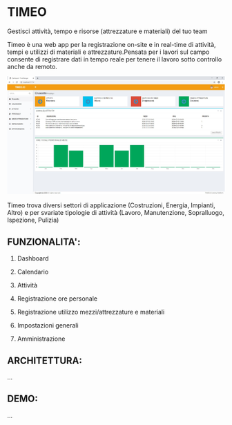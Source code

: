 # TIMEO
Gestisci attività, tempo e risorse (attrezzature e materiali) del tuo team

Timeo è una web app per la registrazione on-site e in real-time di attività, tempi e utilizzi di materiali e attrezzature.Pensata per i lavori sul campo consente di registrare dati in tempo reale per tenere il lavoro sotto controllo anche da remoto.

![schermata1](https://github.com/alex1976/Timeo/blob/master/Timeo_Dashboard.jpg)

Timeo trova diversi settori di applicazione (Costruzioni, Energia, Impianti, Altro) e per svariate tipologie di attività (Lavoro, Manutenzione, Sopralluogo, Ispezione, Pulizia) 

## FUNZIONALITA':

1. Dashboard

2. Calendario

3. Attività

4. Registrazione ore personale

5. Registrazione utilizzo mezzi/attrezzature e materiali

6. Impostazioni generali

7. Amministrazione

## ARCHITETTURA:
...

## DEMO:
...

